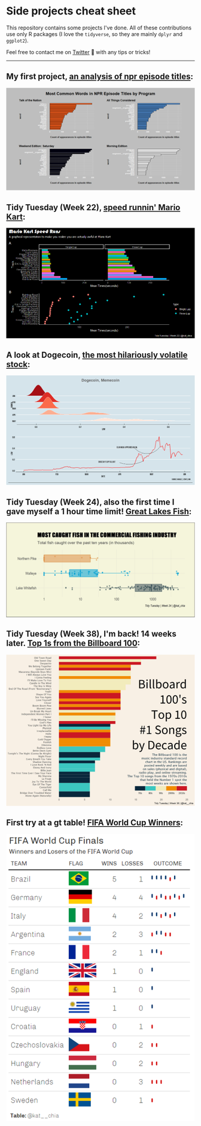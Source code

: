 # Side projects cheat sheet

This repository contains some projects I've done. All of these contributions use only R packages (I love the `tidyverse`, so they are mainly `dplyr` and `ggplot2`).

Feel free to contact me on [Twitter](https://twitter.com/kat__chia) :jack_o_lantern: with any tips or tricks!

-----------
## My first project, [an analysis of npr episode titles](https://github.com/katchia/projects/tree/main/npr%20text%20analysis):
![npr text analysis](https://github.com/katchia/side-projects/blob/main/npr_text_analysis/nprplot2.png?raw=true)

## Tidy Tuesday (Week 22), [speed runnin' Mario Kart](https://github.com/katchia/side-projects/tree/main/mario_kart/mario_kart):
![mario kart](https://github.com/katchia/side-projects/blob/main/mario_kart/mario_kart/tt_week_22.png?raw=true)

## A look at Dogecoin, [the most hilariously volatile stock](https://github.com/katchia/side-projects/tree/main/doge):
![rise and fall](https://github.com/katchia/side-projects/blob/main/doge/rise_fall.png?raw=true)

## Tidy Tuesday (Week 24), also the first time I gave myself a 1 hour time limit! [Great Lakes Fish](https://github.com/katchia/side-projects/tree/main/fish):
![fish data](https://github.com/katchia/side-projects/blob/main/fish/fishplot.jpeg)

## Tidy Tuesday (Week 38), I'm back! 14 weeks later. [Top 1s from the Billboard 100](https://github.com/katchia/side-projects/tree/main/billboard100):
![top_1s](https://github.com/katchia/side-projects/blob/main/billboard100/top1.jpeg?raw=true)

## First try at a gt table! [FIFA World Cup Winners](https://github.com/katchia/side-projects/tree/main/fifa%20gt%20table): 
![World Cup](https://github.com/katchia/side-projects/blob/main/fifa%20gt%20table/fifa_table.png?raw=true)
